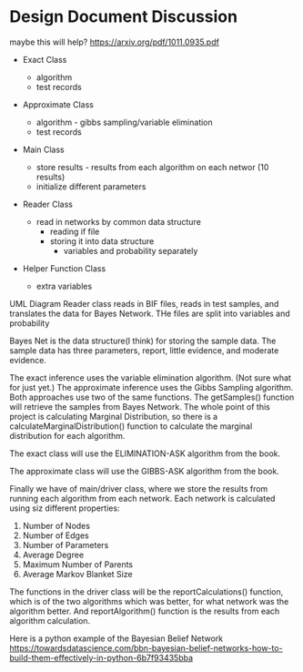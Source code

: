 # Design Document Discussion

maybe this will help? https://arxiv.org/pdf/1011.0935.pdf

* Exact Class
    * algorithm
    * test records


* Approximate Class
    * algorithm - gibbs sampling/variable elimination
    * test records


* Main Class
    * store results - results from each algorithm on each networ (10 results)
    * initialize different parameters


* Reader Class
    * read in networks by common data structure
        * reading if file
        * storing it into data structure
            * variables and probability separately


* Helper Function Class
    * extra variables




UML Diagram
Reader class reads in BIF files, reads in test samples, and translates the data for Bayes Network. THe files are split into variables and probability

Bayes Net is the data structure(I think) for storing the sample data. The sample data has three parameters, report, little evidence, and moderate evidence.


The exact inference uses the variable elimination algorithm. (Not sure what for just yet.) The approximate inference uses the Gibbs Sampling algorithm. Both approaches use two of the same functions. The getSamples() function will retrieve the samples from Bayes Network. The whole point of this project is calculating Marginal Distribution, so there is a calculateMarginalDistribution() function to calculate the marginal distribution for each algorithm.

The exact class will use the ELIMINATION-ASK algorithm from the book.

The approximate class will use the GIBBS-ASK algorithm from the book.

Finally we have of main/driver class, where we store the results from running each algorithm from each network. Each network is calculated using siz different properties: 
1. Number of Nodes
2. Number of Edges
3. Number of Parameters
4. Average Degree
5. Maximum Number of Parents
6. Average Markov Blanket Size

The functions in the driver class will be the reportCalculations() function, which is of the two algorithms which was better, for what network was the algorithm better. And reportAlgorithm() function is the results from each algorithm calculation.


Here is a python example of the Bayesian Belief Network https://towardsdatascience.com/bbn-bayesian-belief-networks-how-to-build-them-effectively-in-python-6b7f93435bba

